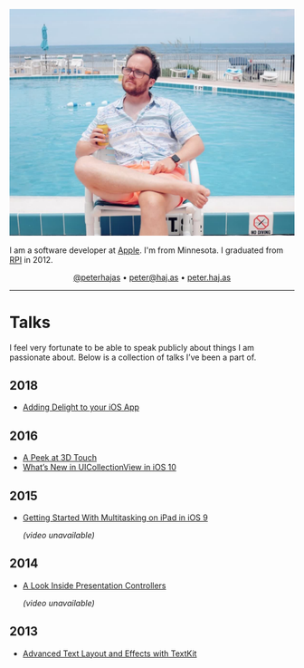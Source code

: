 ![Peter looking cool in front of a pool](media/peter_pool.jpg "Peter looking cool in front of a pool")

I am a software developer at [Apple](http://apple.com). I'm from Minnesota. I graduated from [RPI](http://rpi.edu) in 2012.

<center>
<span class='contact' id='contact_twitter'><a href="http://twitter.com/peterhajas">@peterhajas</a></span>
•
<span class='contact' id='contact_email'><a href='mailto:peter@haj.as'>peter@haj.as</a></span>
•
<span class='contact' id='contact_web'><a href='/'>peter.haj.as</a></span>
</center>

---

# Talks

I feel very fortunate to be able to speak publicly about things I am passionate about. Below is a collection of talks I’ve been a part of.

## 2018

- [Adding Delight to your iOS App](https://developer.apple.com/videos/play/wwdc2018/233)

## 2016

- [A Peek at 3D Touch](https://developer.apple.com/videos/play/wwdc2016/228/)
- [What’s New in UICollectionView in iOS 10](https://developer.apple.com/videos/play/wwdc2016/219/)

## 2015

- [Getting Started With Multitasking on iPad in iOS 9](https://asciiwwdc.com/2015/sessions/205)

    *(video unavailable)*

## 2014

- [A Look Inside Presentation Controllers](https://asciiwwdc.com/2014/sessions/228)

    *(video unavailable)*

## 2013

- [Advanced Text Layout and Effects with TextKit](https://developer.apple.com/videos/play/wwdc2013/220/)
